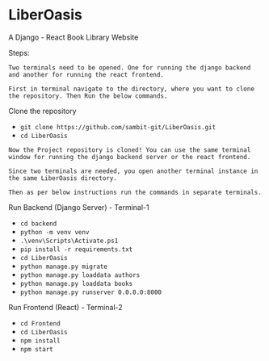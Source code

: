 # LiberOasis
A Django - React Book Library Website

Steps:
```
Two terminals need to be opened. One for running the django backend and another for running the react frontend.

First in terminal navigate to the directory, where you want to clone the repository. Then Run the below commands.
```
Clone the repository
 - `git clone https://github.com/sambit-git/LiberOasis.git`
 - `cd LiberOasis`

```
Now the Project repository is cloned! You can use the same terminal window for running the django backend server or the react frontend.

Since two terminals are needed, you open another terminal instance in the same LiberOasis directory.

Then as per below instructions run the commands in separate terminals.
```

Run Backend (Django Server) - Terminal-1
 - `cd backend`
 - `python -m venv venv`
 - `.\venv\Scripts\Activate.ps1`
 - `pip install -r requirements.txt`
 - `cd LiberOasis`
 - `python manage.py migrate`
 - `python manage.py loaddata authors`
 - `python manage.py loaddata books`
 - `python manage.py runserver 0.0.0.0:8000`

Run Frontend (React) - Terminal-2
 - `cd Frontend` 
 - `cd LiberOasis`
 - `npm install`
 - `npm start`